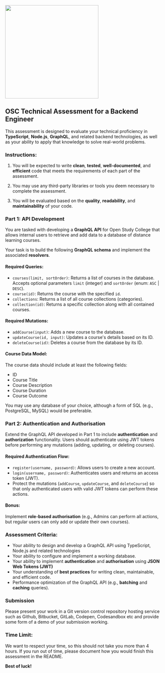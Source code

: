 <img src="https://user-images.githubusercontent.com/1517907/231233022-7eeda0e4-c61f-4ba3-8e73-643f8b24abc6.jpg" width="300">

OSC Technical Assessment for a Backend Engineer
-------------------------------------------------

This assessment is designed to evaluate your technical proficiency in **TypeScript**, **Node.js**, **GraphQL**, and related backend technologies, as well as your ability to apply that knowledge to solve real-world problems.

### Instructions:
    
1.  You will be expected to write **clean**, **tested**, **well-documented**, and **efficient** code that meets the requirements of each part of the assessment.
    
2.  You may use any third-party libraries or tools you deem necessary to complete the assessment.
    
3.  You will be evaluated based on the **quality**, **readability**, and **maintainability** of your code.
    

### Part 1: API Development

You are tasked with developing a **GraphQL API** for Open Study College that allows internal users to retrieve and add data to a database of distance learning courses.

Your task is to build the following **GraphQL schema** and implement the associated **resolvers**.

#### Required Queries: 
* `courses(limit, sortOrder)`: Returns a list of courses in the database. Accepts optional parameters `limit` (integer) and `sortOrder` (enum: `ASC` | `DESC`).
* `course(id)`: Returns the course with the specified `id`.
* `collections`: Returns a list of all course collections (categories).
* `collection(id)`: Returns a specific collection along with all contained courses.

#### Required Mutations:
* `addCourse(input)`: Adds a new course to the database.
* `updateCourse(id, input)`: Updates a course's details based on its ID.
* `deleteCourse(id)`: Deletes a course from the database by its ID.

#### Course Data Model:
The course data should include at least the following fields:
* ID
* Course Title
* Course Description
* Course Duration
* Course Outcome

You may use any database of your choice, although a form of SQL (e.g., PostgreSQL, MySQL) would be preferable.

### Part 2: Authentication and Authorisation

Extend the GraphQL API developed in Part 1 to include **authentication** and **authorization** functionality. Users should authenticate using JWT tokens before performing any mutations (adding, updating, or deleting courses).

#### Required Authentication Flow:
* `register(username, password)`: Allows users to create a new account.
* `login(username, password)`: Authenticates users and returns an access token (JWT).
* Protect the mutations (`addCourse`, `updateCourse`, and `deleteCourse`) so that only authenticated users with valid JWT tokens can perform these actions.

#### Bonus:
Implement **role-based authorisation** (e.g., Admins can perform all actions, but regular users can only add or update their own courses).


### Assessment Criteria:

*   Your ability to design and develop a GraphQL API using TypeScript, Node.js and related technologies
*   Your ability to configure and implement a working database.
*   Your ability to implement **authentication** and **authorisation** using **JSON Web Tokens (JWT)**
*   Your understanding of **best practices** for writing clean, maintainable, and efficient code.
* Performance optimization of the GraphQL API (e.g., **batching** and **caching** queries).

### Submission

Please present your work in a Git version control repository hosting service such as Github, Bitbucket, GitLab, Codepen, Codesandbox etc and provide some form of a demo of your submission working.


### Time Limit:

We want to respect your time, so this should not take you more than 4 hours. If you run out of time, please document how you would finish this assessment in the README.


**Best of luck!**
